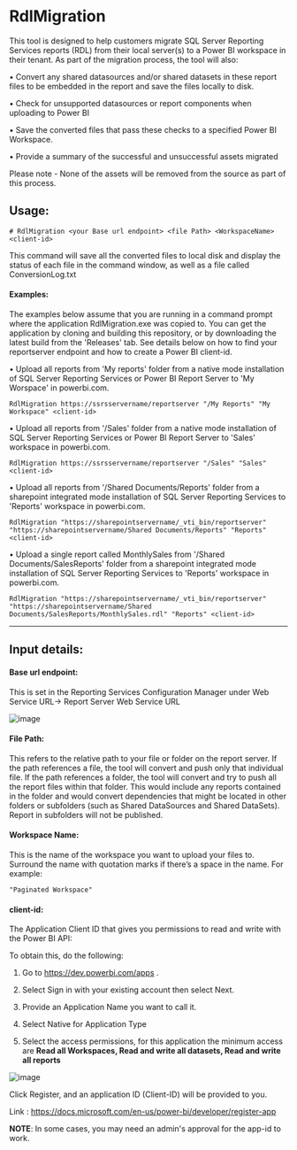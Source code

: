 
# RdlMigration 
This tool is designed to help customers migrate SQL Server Reporting Services reports (RDL) from their local server(s) to a Power BI workspace in their tenant.  As part of the migration process, the tool will also:

•	Convert any shared datasources and/or shared datasets in these report files to be embedded in the report and save the files locally to disk.

•	Check for unsupported datasources or report components when uploading to Power BI

•	Save the converted files that pass these checks to a specified Power BI Workspace.

•	Provide a summary of the successful and unsuccessful assets migrated

Please note - None of the assets will be removed from the source as part of this process.

## Usage:

    # RdlMigration <your Base url endpoint> <file Path> <WorkspaceName> <client-id>

This command will save all the converted files to local disk and display the status of each file in the command window, as well as a file called ConversionLog.txt  

#### Examples:

The examples below assume that you are running in a command prompt where the application RdlMigration.exe was copied to. You can get the application by cloning and building this repository, or by downloading the latest build from the 'Releases' tab. See details below on how to find your reportserver endpoint and how to create a Power BI client-id.

•	Upload  all reports from 'My reports' folder from a native mode installation of SQL Server Reporting Services or Power BI Report Server to 'My Worspace' in powerbi.com.
    
 ```
 RdlMigration https://ssrsservername/reportserver "/My Reports" "My Workspace" <client-id>
 ```
    
•	Upload  all reports from '/Sales' folder from a native mode installation of SQL Server Reporting Services or Power BI Report Server to 'Sales' workspace in powerbi.com.
    
 ```
 RdlMigration https://ssrsservername/reportserver "/Sales" "Sales" <client-id>
 ```

•	Upload all reports from '/Shared Documents/Reports' folder from a sharepoint integrated mode installation of SQL Server Reporting Services to 'Reports' workspace in powerbi.com.
    
```
RdlMigration "https://sharepointservername/_vti_bin/reportserver" "https://sharepointservername/Shared Documents/Reports" "Reports" <client-id>
```

•	Upload a single report called MonthlySales from '/Shared Documents/SalesReports' folder from a sharepoint integrated mode installation of SQL Server Reporting Services to 'Reports' workspace in powerbi.com.
    
```
RdlMigration "https://sharepointservername/_vti_bin/reportserver" "https://sharepointservername/Shared Documents/SalesReports/MonthlySales.rdl" "Reports" <client-id>
```
---
## Input details:

#### Base url endpoint: 
This is set in the Reporting Services Configuration Manager under Web Service URL-> Report Server Web Service URL

![image](https://user-images.githubusercontent.com/52690905/62327114-9ae5ee00-b464-11e9-9bf1-0fe399bcd152.png)

#### File Path: 
This refers to the relative path to your file or folder on the report server. If the path references a file, the tool will convert and push only that individual file. If the path references a folder, the tool will convert and try to push all the report files within that folder. This would include any reports contained in the folder and would convert dependencies that might be located in other folders or subfolders (such as Shared DataSources and Shared DataSets). Report in subfolders will not be published.

#### Workspace Name:
This is the name of the workspace you want to upload your files to. Surround the name with quotation marks if there’s  a space in the name. For example:

    "Paginated Workspace"

#### client-id: 
The Application Client ID that gives you permissions to read and write with the Power BI API:

To obtain this, do the following:

1. Go to https://dev.powerbi.com/apps .
   
2. Select Sign in with your existing account then select Next.

3. Provide an Application Name you want to call it.

4. Select Native for Application Type

5. Select the access permissions, for this application the minimum access are **Read all Workspaces, Read and write all datasets, Read and write all reports**

![image](https://user-images.githubusercontent.com/52690905/62328377-d9c97300-b467-11e9-8625-775a6e23c314.png)

Click Register, and an application ID (Client-ID) will be provided to you.  

Link : https://docs.microsoft.com/en-us/power-bi/developer/register-app

**NOTE**: In some cases, you may need an admin's approval for the app-id to work.

